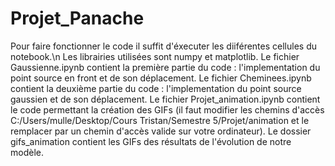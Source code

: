 # Projet_Panache
Pour faire fonctionner le code il suffit d'éxecuter les diiférentes cellules du notebook.\n
Les librairies utilisées sont numpy et matplotlib.
Le fichier Gaussienne.ipynb contient la première partie du code : l'implementation du point source en front et de son déplacement.
Le fichier Cheminees.ipynb contient la deuxième partie du code : l'implementation du point source gaussien et de son déplacement.
Le fichier Projet_animation.ipynb contient le code permettant la création des GIFs (il faut modifier les chemins d'accès C:/Users/mulle/Desktop/Cours Tristan/Semestre 5/Projet/animation et le remplacer par un chemin d'accès valide sur votre ordinateur).
Le dossier gifs_animation contient les GIFs des résultats de l'évolution de notre modèle.

